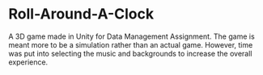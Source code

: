 # Roll-Around-A-Clock
A 3D game made in Unity for Data Management Assignment.
The game is meant more to be a simulation rather than an actual game. However, time was put into selecting the music and backgrounds to increase the overall experience.
